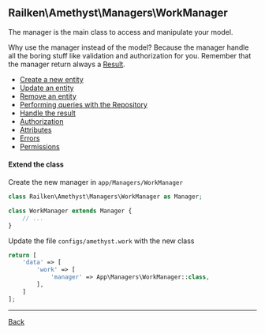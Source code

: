 ## Railken\Amethyst\Managers\WorkManager

The manager is the main class to access and manipulate your model.

Why use the manager instead of the model? Because the manager handle all the boring stuff like validation and authorization for you.
Remember that the manager return always a [Result](result.md).

* [Create a new entity](create.md)
* [Update an entity](update.md)
* [Remove an entity](remove.md)
* [Performing queries with the Repository](repository.md)
* [Handle the result](result.md)
* [Authorization](authorization.md)
* [Attributes](attributes.md)
* [Errors](errors.md)
* [Permissions](permissions.md)


#### Extend the class

Create the new manager in `app/Managers/WorkManager`
```php
class Railken\Amethyst\Managers\WorkManager as Manager;

class WorkManager extends Manager {
	// ...
}
```
Update the file `configs/amethyst.work` with the new class
```php
return [
    'data' => [
        'work' => [
            'manager' => App\Managers\WorkManager::class,
        ],
    ]
];
```

---
[Back](index.md)